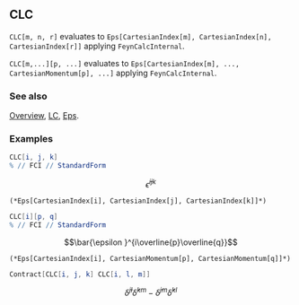 ## CLC

`CLC[m, n, r]` evaluates to `Eps[CartesianIndex[m], CartesianIndex[n], CartesianIndex[r]]` applying `FeynCalcInternal`.

`CLC[m,...][p, ...]` evaluates to `Eps[CartesianIndex[m], ..., CartesianMomentum[p], ...]` applying `FeynCalcInternal`.

### See also

[Overview](Extra/FeynCalc.md), [LC](LC.md), [Eps](Eps.md).

### Examples

```mathematica
CLC[i, j, k]
% // FCI // StandardForm
```

$$\bar{\epsilon }^{ijk}$$

```
(*Eps[CartesianIndex[i], CartesianIndex[j], CartesianIndex[k]]*)
```

```mathematica
CLC[i][p, q]
% // FCI // StandardForm
```

$$\bar{\epsilon }^{i\overline{p}\overline{q}}$$

```
(*Eps[CartesianIndex[i], CartesianMomentum[p], CartesianMomentum[q]]*)
```

```mathematica
Contract[CLC[i, j, k] CLC[i, l, m]]
```

$$\bar{\delta }^{jl} \bar{\delta }^{km}-\bar{\delta }^{jm} \bar{\delta }^{kl}$$

